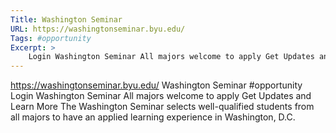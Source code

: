 ```yaml
---
Title: Washington Seminar
URL: https://washingtonseminar.byu.edu/
Tags: #opportunity
Excerpt: >
    Login Washington Seminar All majors welcome to apply Get Updates and Learn More The Washington Seminar selects well-qualified students from all majors to have an applied learning experience in Washington, D.C.
---
```

https://washingtonseminar.byu.edu/
Washington Seminar
#opportunity
Login Washington Seminar All majors welcome to apply Get Updates and Learn More The Washington Seminar selects well-qualified students from all majors to have an applied learning experience in Washington, D.C.